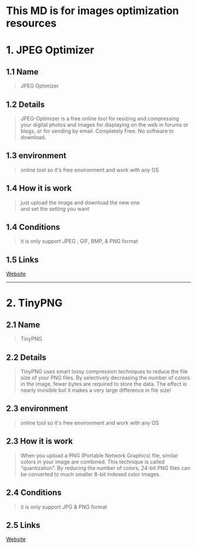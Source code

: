 
# This MD  is for images optimization resources

# 1. JPEG Optimizer

## 1.1 Name

>JPEG Optimizer

## 1.2 Details

> JPEG-Optimizer is a free online tool for resizing and compressing your digital photos and images for displaying on the web in forums or blogs, or for sending by email. Completely Free. No software to download.

## 1.3 environment

> online tool so it's free environment and work with any OS

## 1.4 How it is work

> just upload the image and download the new one \
> and set the setting you  want

## 1.4 Conditions

 > it is only support JPEG  , GIF, BMP, & PNG format

## 1.5 Links

[Website](http://jpeg-optimizer.com/)

---

# 2. TinyPNG

## 2.1 Name

>TinyPNG

## 2.2 Details

> TinyPNG uses smart lossy compression techniques to reduce the file size of your PNG files. By selectively decreasing the number of colors in the image, fewer bytes are required to store the data. The effect is nearly invisible but it makes a very large difference in file size!

## 2.3 environment

> online tool so it's free environment and work with any OS

## 2.3 How it is work

> When you upload a PNG (Portable Network Graphics) file, similar colors in your image are combined. This technique is called “quantization”. By reducing the number of colors, 24-bit PNG files can be converted to much smaller 8-bit indexed color images.

## 2.4 Conditions

 > it is only support JPG   & PNG format

## 2.5 Links

[Website](https://tinypng.com/)

